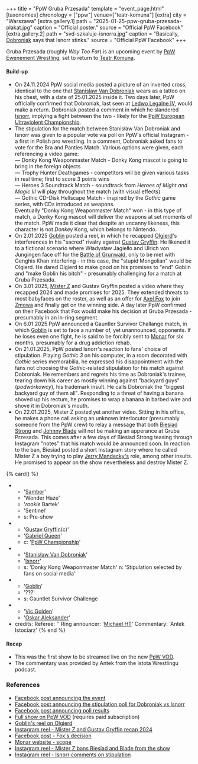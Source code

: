 +++
title = "PpW Gruba Przesada"
template = "event_page.html"
[taxonomies]
chronology = ["ppw"]
venue=["teatr-komuna"]
[extra]
city = "Warszawa"
[extra.gallery.1]
path = "2025-01-25-ppw-gruba-przesada-plakat.jpg"
caption = "Official poster."
source = "Official PpW Facebook"
[extra.gallery.2]
path = "svd-szkaluje-isnorra.jpg"
caption = "Basically, [Dobroniak](@/w/stanislaw-van-dobroniak.md) says that Isnorr stinks."
source = "Official PpW Facebook"
+++

Gruba Przesada (roughly _Way Too Far_) is an upcoming event by [PpW Ewenement Wrestling](@/o/ppw.md), set to return to [Teatr Komuna](@/v/teatr-komuna.md).

#### Build-up

* On 24.11.2024 PpW social media posted a picture of an inverted cross, identical to the one that [Stanislaw Van Dobroniak](@/w/stanislaw-van-dobroniak.md) wears as a tattoo on his chest, with a date of 25.01.2025 inside it. Two days later, PpW officially confirmed that Dobroniak, last seen at [Ledwo Legalne IV](@/e/ppw/2024-06-08-ppw-ledwo-legalne-4.md), would make a return. Dobroniak posted a comment in which he slandered [Isnorr](@/w/isnorr.md), implying a fight between the two - likely for the [PpW European Ultraviolent Championship](@/c/ppw-european-ultraviolent-championship.md).
* The stipulation for the match between Stanisław Van Dobroniak and Isnorr was given to a popular vote via poll on PpW's official Instagram - a first in Polish pro wrestling. In a comment, Dobroniak asked fans to vote for the Bra and Panties Match. Various options were given, each referencing a video game: \
&mdash; Donky Kong Weaponmaster Match - Donky Kong mascot is going to bring in the foreign objects \
&mdash; Trophy Hunter Deathgames - competitors will be given various tasks in real time; first to score 3 points wins \
&mdash; Heroes 3 Soundtrack Match - soundtrack from _Heroes of Might and Magic III_ will play throughout the match (with visual effects) \
&mdash; Gothic CD-Disk Hellscape Match - inspired by the _Gothic_ game series, with CDs introduced as weapons. \
Eventually "Donky Kong Weaponmaster Match" won - in this type of match, a Donky Kong mascot will deliver the weapons at set moments of the match. PpW made it clear that despite an uncanny likeness, this character is not _Donkey_ Kong, which belongs to Nintendo.
* On 2.01.2025 [Goblin](@/w/goblin.md) posted a reel, in which he recapped [Olgierd](@/w/olgierd.md)'s interferences in his "sacred" rivalry against [Gustav Gryffin](@/w/gustav-gryffin.md). He likened it to a fictional scenario where Władysław Jagiełło and Ulrich von Jungingen face off for the [Battle of Grunwald][bitwa-pod-grunwaldem], only to be met with Genghis Khan interfering - in this case, the "stupid Mongolian" would be Olgierd. He dared Olgierd to make good on his promises to "end" Goblin and "make Goblin his bitch" - presumably challenging for a match at Gruba Przesada.
* On 3.01.2025, [Mister Z](@/w/mister-z.md) and Gustav Gryffin posted a video where they recapped 2024 and made promises for 2025. They extended threats to most babyfaces on the roster, as well as an offer for [Axel Fox](@/w/axel-fox.md) to join [Zmowa](@/a/the-collusion.md) and finally get on the winning side. A day later PpW confirmed on their Facebook that Fox would make his decision at Gruba Przesada - presumably in an in-ring segment.
* On 6.01.2025 PpW announced a Gauntler Survivor Challange match, in which [Goblin](@/w/goblin.md) is set to face a number of, yet unannounced, opponents. If he loses even one fight, he is said to be forcibly sent to [Monar][monar] for six months, presumably for a drug addiction rehab.
* On 21.01.2025, PpW posted Isnorr's reaction to fans' choice of stipulation. Playing _Gothic 3_ on his computer, in a room decorated with _Gothic_ series memorabilia, he expressed his disappointment with the fans not choosing the _Gothic_-related stipulation for his match against Dobroniak. He remembers and regrets his time as Dobroniak's trainee, tearing down his career as mostly winning against "backyard guys" (_podwórkowcy_), his trademark insult. He calls Dobroniak the "biggest backyard guy of them all". Responding to a threat of having a banana shoved up his rectum, he promises to wrap a banana in barbed wire and shove it in Dobroniak's mouth.
* On 22.01.2025, Mister Z posted yet another video. Sitting in his office, he makes a phone call asking an unknown interlocutor (presumably someone from the PpW crew) to relay a message that both [Biesiad Strong](@/w/biesiad.md) and [Johnny Blade](@/w/johnny-blade.md) will not be making an apperance at Gruba Przesada. This comes after a few days of Biesiad Strong teasing through Instagram "notes" that his match would be announced soon. In reaction to the ban, Biesiad posted a short Instagram story where he called Mister Z a boy trying to play [Jerry Mandecky's](@/w/jerry-mandecky.md) role, among other insults. He promised to appear on the show nevertheless and destroy Mister Z.

{% card() %}
- - '[Sambor](@/w/sambor.md)'
  - 'Wonder Haze'
  - '_rookie_ Bartek'
  - 'Sentinel'
  - s: Pre-show
- - '[Gustav Gryffin](@/w/gustav-gryffin.md)(c)'
  - '[Gabriel Queen](@/w/gabriel-queen.md)'
  - c: '[PpW Championship](@/c/ppw-championship.md)'
- - '[Stanisław Van Dobroniak](@/w/stanislaw-van-dobroniak.md)'
  - '[Isnorr](@/w/isnorr.md)'
  - s: 'Donky Kong Weaponmaster Match'
    n: 'Stipulation selected by fans on social media'
- - '[Goblin](@/w/goblin.md)'
  - '???'
  - s: Gauntlet Survivor Challenge
- - '[Vic Golden](@/w/vic-golden.md)'
  - '[Oskar Aleksander](@/w/oskar-aleksander.md)'
- credits:
    Referee: ''
    Ring announcer: '[Michael HT](@/w/michael-ht.md)'
    Commentary: 'Antek Istociarz'
{% end %}

#### Recap

* This was the first show to be streamed live on the new [PpW VOD][ppw-vod].
* The commentary was provided by Antek from the Istota Wrestlingu podcast.

### References

* [Facebook post announcing the event](https://www.facebook.com/OficjalnePPW/posts/pfbid02anoMmnN9g8ziEqr7t1jXhipXyGJzCvY3aHfZRyWHvsDfscrBkNh3i8SFXZPWMVMRl)
* [Facebook post announcing the stipulation poll for Dobroniak vs Isnorr](https://www.facebook.com/photo/?fbid=1114549990675392&set=a.499910772139320)
* [Facebook post announcing poll results](https://www.facebook.com/OficjalnePPW/posts/pfbid02LJth2szqUbP67RwvSKCARjpKQJPmkyxdVYAadC9aaLPGrwmjTjf7aeGAdGKScmjql)
* [Full show on PpW VOD]() (requires paid subscription)
* [Goblin's reel on Olgierd](https://www.facebook.com/reel/8908777399206097)
* [Instagram reel - Mister Z and Gustav Gryffin recap 2024](https://www.instagram.com/reel/DEXqo47K6Is/?utm_source=ig_web_copy_link&igsh=MzRlODBiNWFlZA==)
* [Facebook post - Fox's decision](https://www.facebook.com/share/p/15TDKLcbE6/)
* [Monar website - scope](https://www.monar.org/o-nas/czym-sie-zajmujemy/)
* [Instagram reel - Mister Z bans Biesiad and Blade from the show](https://www.instagram.com/p/DFJCpUet4LN/)
* [Instagram reel - Isnorr comments on stipulation](https://www.instagram.com/p/DFGEwgKqTtr/)

[bitwa-pod-grunwaldem]: https://en.wikipedia.org/wiki/Battle_of_Grunwald
[monar]: https://en.wikipedia.org/wiki/Monar
[ppw-vod]: https://ppw-ewenementpl.vhx.tv/
